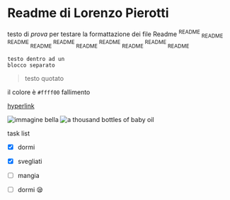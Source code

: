 # **Readme di Lorenzo Pierotti**
testo di _prova_ per testare la formattazione dei file Readme
<sup> README </sup> <sub> README </sub> <sup> README </sup> <sub> README </sub> <sup> README </sup> <sub> README </sub> <sup> README </sup> <sub> README </sub> <sup> README </sup> <sub> README </sub> 
```
testo dentro ad un
blocco separato
```

> testo quotato

il colore è `#ffff00` fallimento

[hyperlink](https://it.wikipedia.org/wiki/Collegamento_ipertestuale)

![immagine bella](https://ichef.bbci.co.uk/ace/standard/976/cpsprodpb/DBB0/production/_83804265_reuters_diddy.jpg)
![a thousand bottles of baby oil](https://encrypted-tbn0.gstatic.com/images?q=tbn:ANd9GcSq8L45TcJBThNsECJGA91H10-lKG0sU3PXIA&s)

task list
- [x] dormi
- [x] svegliati
- [ ] mangia
- [ ] dormi 😪
      
